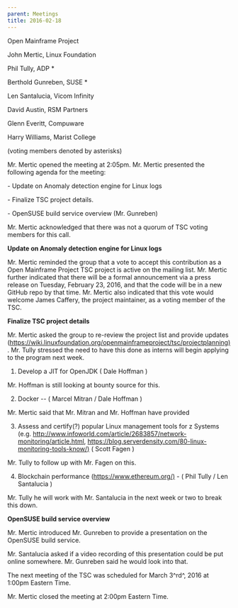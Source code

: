 ```yaml
---
parent: Meetings
title: 2016-02-18
---
```

Open Mainframe Project


John Mertic, Linux Foundation

Phil Tully, ADP \*

Berthold Gunreben, SUSE \*

Len Santalucia, Vicom Infinity

David Austin, RSM Partners

Glenn Everitt, Compuware

Harry Williams, Marist College

(voting members denoted by asterisks)

Mr. Mertic opened the meeting at 2:05pm. Mr. Mertic presented the
following agenda for the meeting:

\- Update on Anomaly detection engine for Linux logs

\- Finalize TSC project details.

\- OpenSUSE build service overview (Mr. Gunreben)

Mr. Mertic acknowledged that there was not a quorum of TSC voting
members for this call.

**Update on Anomaly detection engine for Linux logs**

Mr. Mertic reminded the group that a vote to accept this contribution as
a Open Mainframe Project TSC project is active on the mailing list. Mr.
Mertic further indicated that there will be a formal announcement via a
press release on Tuesday, February 23, 2016, and that the code will be
in a new GitHub repo by that time. Mr. Mertic also indicated that this
vote would welcome James Caffery, the project maintainer, as a voting
member of the TSC.

**Finalize TSC project details**

Mr. Mertic asked the group to re-review the project list and provide
updates
(<https://wiki.linuxfoundation.org/openmainframeproject/tsc/projectplanning)>.
Mr. Tully stressed the need to have this done as interns will begin
applying to the program next week.

1.  Develop a JIT for OpenJDK ( Dale Hoffman )

Mr. Hoffman is still looking at bounty source for this.

2.  Docker -- ( Marcel Mitran / Dale Hoffman )

Mr. Mertic said that Mr. Mitran and Mr. Hoffman have provided

3.  Assess and certify(?) popular Linux management tools for z Systems
    (e.g.
    http://www.infoworld.com/article/2683857/network-monitoring/article.html,
    <https://blog.serverdensity.com/80-linux-monitoring-tools-know/)> (
    Scott Fagen )

Mr. Tully to follow up with Mr. Fagen on this.

4.  Blockchain performance (<https://www.ethereum.org/)> - ( Phil Tully
    / Len Santalucia )

Mr. Tully he will work with Mr. Santalucia in the next week or two to
break this down.

**OpenSUSE build service overview**

Mr. Mertic introduced Mr. Gunreben to provide a presentation on the
OpenSUSE build service.

Mr. Santalucia asked if a video recording of this presentation could be
put online somewhere. Mr. Gunreben said he would look into that.

The next meeting of the TSC was scheduled for March 3^rd^, 2016 at
1:00pm Eastern Time.

Mr. Mertic closed the meeting at 2:00pm Eastern Time.
